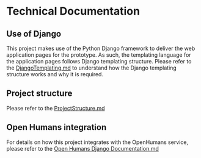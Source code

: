 # Technical Documentation

## Use of Django

This project makes use of the Python Django framework to deliver the web application pages for the prototype. As such, the templating language for the application pages follows Django templating structure. Please refer to the [DjangoTemplating.md](./DjangoTemplating.md) to understand how the Django templating structure works and why it is required.

## Project structure

Please refer to the [ProjectStructure.md](./projectStructure.md)

## Open Humans integration

For details on how this project integrates with the OpenHumans service, please refer to the [Open Humans Django Documentation.md](./Open_Humans_Django_Documentation.md)